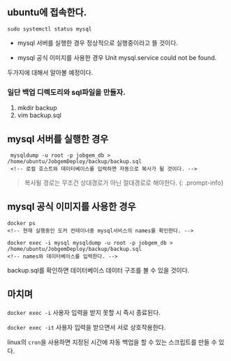 ## ubuntu에 접속한다.

```
sudo systemctl status mysql
```

- mysql 서버를 실행한 경우 
	정상적으로 실행중이라고 뜰 것이다.
  
- mysql 공식 이미지를 사용한 경우
	Unit mysql.service could not be found.

두가지에 대해서 알아볼 예정이다.

### 일단 백업 디렉도리와 sql파일을 만들자.
1. mkdir backup
2. vim backup.sql
## mysql 서버를 실행한 경우
 
```
 mysqldump -u root -p jobgem_db > /home/ubuntu/JobgemDeploy/backup/backup.sql
 <!-- 로컬 호스트와 데이터베이스를 입력하면 자동으로 복사가 될 것이다. -->
```

> 복사될 경로는 무조건 상대경로가 아닌 절대경로로 해야한다.
{: .prompt-info}
> 

## mysql 공식 이미지를 사용한 경우
```
docker ps
<!-- 현재 실행중인 도커 컨테이너중 mysql서비스의 names를 확인한다. -->

docker exec -i mysql mysqldump -u root -p jobgem_db > /home/ubuntu/JobgemDeploy/backup/backup.sql
<!-- names와 데이터베이스를 입력한다. -->
```

backup.sql를 확인하면 데이터베이스 데이터 구조를 볼 수 있을 것이다.

## 마치며

`docker exec -i`
사용자 입력을 받지 못할 시 즉시 종료된다.

`docker exec -it`
사용자 입력을 받으면서 서로 상호작용한다.

linux의 `cron`을 사용하면 지정된 시간에 자동 백업을 할 수 있는 스크립트를 만들 수 있다.
